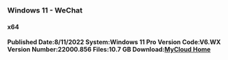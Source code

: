 ### Windows 11 - WeChat
#### x64   
**Published Date:8/11/2022
System:Windows 11 Pro
Version Code:V6.WX
Version Number:22000.856
Files:10.7 GB
Download:[MyCloud Home](https://home.mycloud.com/action/share/71cc435e-91b6-482c-ac28-bf2294b164ef)**
